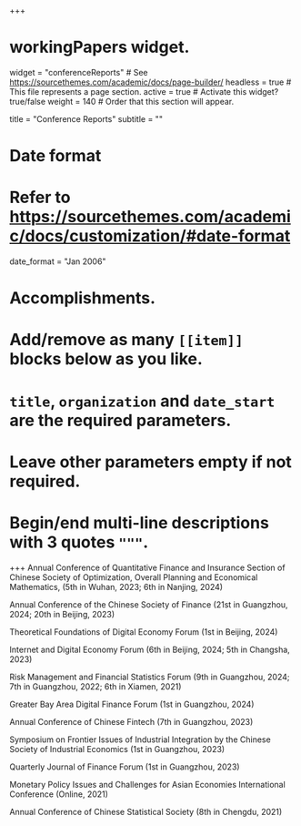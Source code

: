 +++
# workingPapers widget.
widget = "conferenceReports"  # See https://sourcethemes.com/academic/docs/page-builder/
headless = true  # This file represents a page section.
active = true  # Activate this widget? true/false
weight = 140  # Order that this section will appear.

title = "Conference Reports"
subtitle = ""

# Date format
#   Refer to https://sourcethemes.com/academic/docs/customization/#date-format
date_format = "Jan 2006"

# Accomplishments.
#   Add/remove as many `[[item]]` blocks below as you like.
#   `title`, `organization` and `date_start` are the required parameters.
#   Leave other parameters empty if not required.
#   Begin/end multi-line descriptions with 3 quotes `"""`.

+++
Annual Conference of Quantitative Finance and Insurance Section of Chinese Society of Optimization, Overall Planning and Economical Mathematics, (5th in Wuhan, 2023; 6th in Nanjing, 2024)

Annual Conference of the Chinese Society of Finance (21st in Guangzhou, 2024; 20th in Beijing, 2023)

Theoretical Foundations of Digital Economy Forum (1st in Beijing, 2024)

Internet and Digital Economy Forum (6th in Beijing, 2024; 5th in Changsha, 2023)

Risk Management and Financial Statistics Forum (9th in Guangzhou, 2024; 7th in Guangzhou, 2022; 6th in Xiamen, 2021)

Greater Bay Area Digital Finance Forum (1st in Guangzhou, 2024)

Annual Conference of Chinese Fintech (7th in Guangzhou, 2023)

Symposium on Frontier Issues of Industrial Integration by the Chinese Society of Industrial Economics (1st in Guangzhou, 2023)

Quarterly Journal of Finance Forum (1st in Guangzhou, 2023)

Monetary Policy Issues and Challenges for Asian Economies International Conference (Online, 2021)

Annual Conference of Chinese Statistical Society (8th in Chengdu, 2021)
